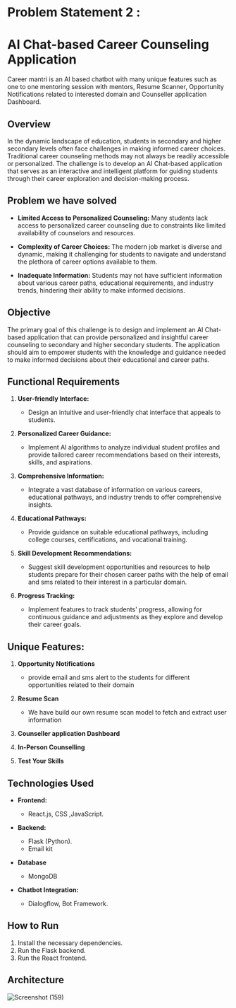 # Problem Statement 2 :

# AI Chat-based Career Counseling Application

Career mantri is an AI based chatbot with many unique features such as one to one mentoring session with mentors, Resume Scanner, Opportunity Notifications related to interested domain and Counseller application Dashboard.

## Overview

In the dynamic landscape of education, students in secondary and higher secondary levels often face challenges in making informed career choices. Traditional career counseling methods may not always be readily accessible or personalized. The challenge is to develop an AI Chat-based application that serves as an interactive and intelligent platform for guiding students through their career exploration and decision-making process.

## Problem we have solved 

- **Limited Access to Personalized Counseling:** Many students lack access to personalized career counseling due to constraints like limited availability of counselors and resources.

- **Complexity of Career Choices:** The modern job market is diverse and dynamic, making it challenging for students to navigate and understand the plethora of career options available to them.

- **Inadequate Information:** Students may not have sufficient information about various career paths, educational requirements, and industry trends, hindering their ability to make informed decisions.

## Objective

The primary goal of this challenge is to design and implement an AI Chat-based application that can provide personalized and insightful career counseling to secondary and higher secondary students. The application should aim to empower students with the knowledge and guidance needed to make informed decisions about their educational and career paths.

## Functional Requirements

1. **User-friendly Interface:**
   - Design an intuitive and user-friendly chat interface that appeals to students.

2. **Personalized Career Guidance:**
   - Implement AI algorithms to analyze individual student profiles and provide tailored career recommendations based on their interests, skills, and aspirations.

3. **Comprehensive Information:**
   - Integrate a vast database of information on various careers, educational pathways, and industry trends to offer comprehensive insights.

4. **Educational Pathways:**
   - Provide guidance on suitable educational pathways, including college courses, certifications, and vocational training.

5. **Skill Development Recommendations:**
   - Suggest skill development opportunities and resources to help students prepare for their chosen career paths with the help of email and sms related to their interest in a particular domain.

6. **Progress Tracking:**
   - Implement features to track students' progress, allowing for continuous guidance and adjustments as they explore and develop their career goals.
  
## Unique Features:
1. **Opportunity Notifications**
   - provide email and sms alert to the students for different opportunities related to their domain
     
2. **Resume Scan**
   - We have build our own resume scan model to fetch and extract user information

3. **Counseller application Dashboard**
4. **In-Person Counselling**
5. **Test Your Skills**

## Technologies Used

- **Frontend:**
  - React.js, CSS ,JavaScript.

- **Backend:**
  - Flask (Python).
  - Email kit

- **Database**
  - MongoDB

- **Chatbot Integration:**
  - Dialogflow, Bot Framework.

## How to Run

1. Install the necessary dependencies.
2. Run the Flask backend.
3. Run the React frontend.

## Architecture
![Screenshot (159)](https://github.com/DhananjayDogne/nit_b_chatbot_2/assets/120880974/968187f5-fb30-403c-a76d-3ff8a9859172)


